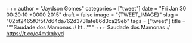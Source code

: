 
+++
author = "Jaydson Gomes"
categories = ["tweet"]
date = "Fri Jan 30 00:20:10 +0000 2015"
draft = false
image = "{TWEET_IMAGE}"
slug = "02bf2465f0f5f7d64da762d3731afe86d3ca29eb"
tags = ["tweet"]
title = """Saudade dos Mamonas :/ ht..."""
+++
Saudade dos Mamonas :/ https://t.co/c4mtkqlxyd
